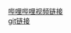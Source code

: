 [哔哩哔哩视频链接](https://www.bilibili.com/video/BV1sT4y1p71V/?spm_id_from=333.788)  
[git链接](https://github.com/InternLM/tutorial/tree/c4a5fdcffafb290fc44d9eabb249a253c8fd64a1/langchain)  
